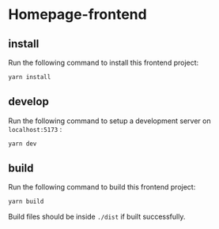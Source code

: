 # Homepage-frontend

## install

Run the following command to install this frontend project:

```bash
yarn install
```

## develop

Run the following command to setup a development server on `localhost:5173` :

```bash
yarn dev
```

## build

Run the following command to build this frontend project:

```bash
yarn build
```

Build files should be inside `./dist` if built successfully.
